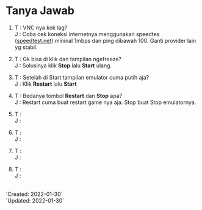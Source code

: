 
# Tanya Jawab

1. T : VNC nya kok lag? <br />
J : Coba cek koneksi internetnya menggunakan speedtes ([speedtest.net](https://speedtest.net)) mininal 1mbps dan ping dibawah 100. Ganti provider lain yg stabil. 

2. T : Gk bisa di klik dan tampilan ngefreeze? <br />
J : Solusinya klik **Stop** lalu **Start** ulang. 

3. T : Setelah di Start tampilan emulator cuma putih aja? <br />
J : Klik **Restart** lalu **Start**

4. T : Bedanya tombol **Restart** dan **Stop** apa? <br />
J : Restart cuma buat restart game nya aja. Stop buat Stop emulatornya. 

5. T : <br />
J : 

6. T : <br />
J : 

7. T : <br />
J : 

8. T : <br />
J : 

<!--9. T : <br />-->
<!--J : -->

<br />
`Created: 2022-01-30`
<br />
`Updated: 2022-01-30`